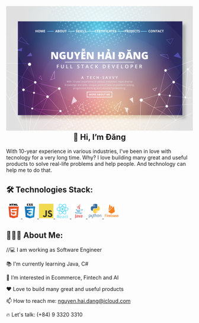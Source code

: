 <h2 align="center">
    <img src="./banner.png">
    <br> 
    👋 Hi, I’m Đăng
    <br>
</h2> 
<p>
 With 10-year experience in various industries, I've been in love with tecnology for a very long time. Why? I love building many great and useful products to solve real-life problems and help people. And technology can help me to do that.
</p>

<h2 align="left">🛠️ Technologies Stack:</h2>
<p align="left">
    <a href="#" target="_blank"> 
        <img src="https://raw.githubusercontent.com/devicons/devicon/master/icons/html5/html5-original-wordmark.svg" alt="html5" width="40" height="40"/>
    </a>
    <a href="#" target="_blank">
        <img src="https://raw.githubusercontent.com/devicons/devicon/master/icons/css3/css3-original-wordmark.svg" alt="css3" width="40" height="40"/>
    </a>
    <a href="#" target="_blank">
        <img src="https://raw.githubusercontent.com/devicons/devicon/master/icons/javascript/javascript-original.svg" alt="javascript" width="40" height="40"/>
    </a>
    <a href="#" target="_blank">
        <img src="https://raw.githubusercontent.com/devicons/devicon/master/icons/react/react-original-wordmark.svg" alt="react" width="40" height="40"/>
    </a>
    <a href="#" target="_blank">
        <img src="https://raw.githubusercontent.com/devicons/devicon/master/icons/java/java-original-wordmark.svg" alt="java" width="40" height="40"/>
    </a>
    <a href="#" target="_blank">
        <img src="https://raw.githubusercontent.com/devicons/devicon/master/icons/python/python-original-wordmark.svg" alt="python" width="40" height="40"/>
    </a>
    <a href="#" target="_blank">
        <img src="https://raw.githubusercontent.com/devicons/devicon/master/icons/firebase/firebase-plain-wordmark.svg" alt="firebase" width="40" height="40"/>
    </a>
</p>

<h2 align="left">👨🏻‍💻 About Me:</h2>

//💻 I am working as Software Engineer

📚 I'm currently learning Java, C#

👀 I’m interested in Ecommerce, Fintech and AI

❤️ Love to build many great and useful products

📫 How to reach me: nguyen.hai.dang@icloud.com

🔥 Let's talk: (+84) 9 3320 3310
